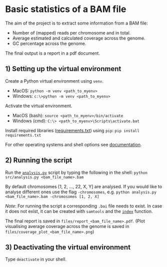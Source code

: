 # Basic statistics of a BAM file

The aim of the project is to extract some information from a BAM file:
- Number of (mapped) reads per chromosome and in total.
- Average estimated and calculated coverage across the genome.
- GC percentage across the genome.

The final output is a report in a pdf document.

## 1) Setting up the virtual environment

Create a Python virtual environment using `venv`.
- MacOS: ```python -m venv <path_to_myenv>```
- Windows: ```c:\>python -m venv <path_to_myenv>```

Activate the virtual environment.
- MacOS (bash): ```source <path_to_myenv>/bin/activate```
- Windows (cmd): ```C:\> <path_to_myenv>\Scripts\activate.bat```

Install required libraries ([requirements.txt](https://github.com/anaborovac/Basic-BAM-Statistics/blob/main/requirements.txt)) using `pip`:
```pip install requirements.txt```

For other operating systems and shell options see [documentation](https://docs.python.org/3/library/venv.html).

## 2) Running the script

Run the [`analysis.py`](https://github.com/anaborovac/Basic-BAM-Statistics/blob/main/src/analysis.py) script by typing the following in the shell: ```python src/analysis.py <bam_file_name>.bam```

By default chromosomes [1, 2, ..., 22, X, Y] are analysed. If you would like to analyse different ones use the flag `-chromosomes`, e.g. ```python analysis.py <bam_file_name>.bam -chromosomes [1, 2, X]```

*Note*: For running the script a corresponding `.bai` file needs to exist. In case it does not exist, it can be created with `samtools` and the [`index`](http://www.htslib.org/doc/samtools-index.html) function.

The final report is saved in `files/report_<bam_file_name>.pdf`. (Plot visualising average coverage across the genome is saved in `files/coverage_plot_<bam_file_name>.png`)

## 3) Deactivating the virtual environment

Type `deactivate` in your shell.

